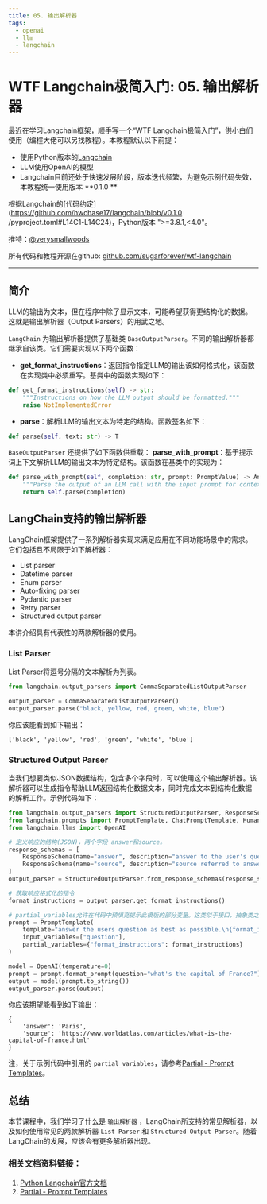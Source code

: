 ```yaml
---
title: 05. 输出解析器
tags:
  - openai
  - llm
  - langchain
---
```


# WTF Langchain极简入门: 05. 输出解析器

最近在学习Langchain框架，顺手写一个“WTF Langchain极简入门”，供小白们使用（编程大佬可以另找教程）。本教程默认以下前提：
- 使用Python版本的[Langchain](https://github.com/hwchase17/langchain)
- LLM使用OpenAI的模型
- Langchain目前还处于快速发展阶段，版本迭代频繁，为避免示例代码失效，本教程统一使用版本 **0.1.0 **

根据Langchain的[代码约定](https://github.com/hwchase17/langchain/blob/v0.1.0 /pyproject.toml#L14C1-L14C24)，Python版本 ">=3.8.1,<4.0"。

推特：[@verysmallwoods](https://twitter.com/verysmallwoods)

所有代码和教程开源在github: [github.com/sugarforever/wtf-langchain](https://github.com/sugarforever/wtf-langchain)

-----

## 简介

LLM的输出为文本，但在程序中除了显示文本，可能希望获得更结构化的数据。这就是输出解析器（Output Parsers）的用武之地。

`LangChain` 为输出解析器提供了基础类 `BaseOutputParser`。不同的输出解析器都继承自该类。它们需要实现以下两个函数：
- **get_format_instructions**：返回指令指定LLM的输出该如何格式化，该函数在实现类中必须重写。基类中的函数实现如下：
```python
def get_format_instructions(self) -> str:
    """Instructions on how the LLM output should be formatted."""
    raise NotImplementedError
```
- **parse**：解析LLM的输出文本为特定的结构。函数签名如下：
```python
def parse(self, text: str) -> T
```

`BaseOutputParser` 还提供了如下函数供重载：
**parse_with_prompt**：基于提示词上下文解析LLM的输出文本为特定结构。该函数在基类中的实现为：
```python
def parse_with_prompt(self, completion: str, prompt: PromptValue) -> Any:
    """Parse the output of an LLM call with the input prompt for context."""
    return self.parse(completion)
```

## LangChain支持的输出解析器

LangChain框架提供了一系列解析器实现来满足应用在不同功能场景中的需求。它们包括且不局限于如下解析器：
- List parser
- Datetime parser
- Enum parser
- Auto-fixing parser
- Pydantic parser
- Retry parser
- Structured output parser

本讲介绍具有代表性的两款解析器的使用。

### List Parser

List Parser将逗号分隔的文本解析为列表。

```python
from langchain.output_parsers import CommaSeparatedListOutputParser

output_parser = CommaSeparatedListOutputParser()
output_parser.parse("black, yellow, red, green, white, blue")
```

你应该能看到如下输出：

```shell
['black', 'yellow', 'red', 'green', 'white', 'blue']
```

### Structured Output Parser

当我们想要类似JSON数据结构，包含多个字段时，可以使用这个输出解析器。该解析器可以生成指令帮助LLM返回结构化数据文本，同时完成文本到结构化数据的解析工作。示例代码如下：

```python
from langchain.output_parsers import StructuredOutputParser, ResponseSchema
from langchain.prompts import PromptTemplate, ChatPromptTemplate, HumanMessagePromptTemplate
from langchain.llms import OpenAI

# 定义响应的结构(JSON)，两个字段 answer和source。
response_schemas = [
    ResponseSchema(name="answer", description="answer to the user's question"),
    ResponseSchema(name="source", description="source referred to answer the user's question, should be a website.")
]
output_parser = StructuredOutputParser.from_response_schemas(response_schemas)

# 获取响应格式化的指令
format_instructions = output_parser.get_format_instructions()

# partial_variables允许在代码中预填充提示此模版的部分变量。这类似于接口，抽象类之间的关系
prompt = PromptTemplate(
    template="answer the users question as best as possible.\n{format_instructions}\n{question}",
    input_variables=["question"],
    partial_variables={"format_instructions": format_instructions}
)

model = OpenAI(temperature=0)
prompt = prompt.format_prompt(question="what's the capital of France?")
output = model(prompt.to_string())
output_parser.parse(output)
```

你应该期望能看到如下输出：
```shell
{
    'answer': 'Paris',
    'source': 'https://www.worldatlas.com/articles/what-is-the-capital-of-france.html'
}
```

注，关于示例代码中引用的 `partial_variables`，请参考[Partial - Prompt Templates](https://python.langchain.com/docs/modules/model_io/prompts/prompt_templates/partial)。

## 总结
本节课程中，我们学习了什么是 `输出解析器` ，LangChain所支持的常见解析器，以及如何使用常见的两款解析器 `List Parser` 和 `Structured Output Parser`。随着LangChain的发展，应该会有更多解析器出现。

### 相关文档资料链接：
1. [Python Langchain官方文档](https://python.langchain.com/docs/get_started/introduction.html) 
2. [Partial - Prompt Templates](https://python.langchain.com/docs/modules/model_io/prompts/prompt_templates/partial)